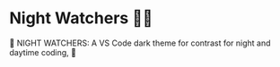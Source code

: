 # Night Watchers 🌌🎃
🌌 NIGHT WATCHERS: A VS Code dark theme for contrast for night and daytime coding, 🎃 
